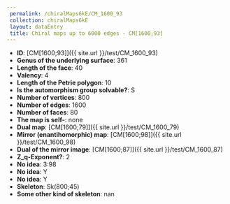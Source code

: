 ```yaml
--- 
 permalink: /chiralMaps6kE/CM_1600_93 
 collection: chiralMaps6kE
 layout: dataEntry
 title: Chiral maps up to 6000 edges - CM[1600;93]
---
```


- **ID**: [CM[1600;93]]({{ site.url }}/test/CM_1600_93)
- **Genus of the underlying surface**: 361
- **Length of the face**: 40
- **Valency**: 4
- **Length of the Petrie polygon**: 10
- **Is the automorphism group solvable?**: S
- **Number of vertices**: 800
- **Number of edges**: 1600
- **Number of faces**: 80
- **The map is self-**: none
- **Dual map**: [CM[1600;79]]({{ site.url }}/test/CM_1600_79)
- **Mirror (enantihomorphic) map**: [CM[1600;98]]({{ site.url }}/test/CM_1600_98)
- **Dual of the mirror image**: [CM[1600;87]]({{ site.url }}/test/CM_1600_87)
- **Z_q-Exponent?**: 2
- **No idea**:  3:98
- **No idea**: Y
- **No idea**: Y
- **Skeleton**: Sk(800;45)
- **Some other kind of skeleton**: nan
